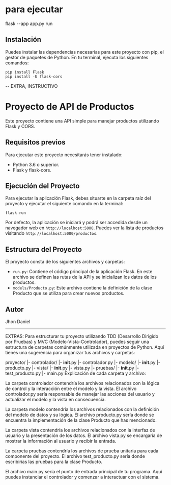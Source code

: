 # para ejecutar
flask --app app.py run
<!-- # para ejecutar el archivo app5.py -->
<!-- flask --app app/app5.py run   -->


## Instalación

Puedes instalar las dependencias necesarias para este proyecto con pip, el gestor de paquetes de Python. En tu terminal, ejecuta los siguientes comandos:

    pip install Flask
    pip install -U flask-cors




-- EXTRA, INSTRUCTIVO
# Proyecto de API de Productos

Este proyecto contiene una API simple para manejar productos utilizando Flask y CORS.

## Requisitos previos

Para ejecutar este proyecto necesitarás tener instalado:

- Python 3.6 o superior.
- Flask y flask-cors.


## Ejecución del Proyecto

Para ejecutar la aplicación Flask, debes situarte en la carpeta raíz del proyecto y ejecutar el siguiente comando en la terminal:

    flask run


Por defecto, la aplicación se iniciará y podrá ser accedida desde un navegador web en `http://localhost:5000`. Puedes ver la lista de productos visitando `http://localhost:5000/productos`.

## Estructura del Proyecto

El proyecto consta de los siguientes archivos y carpetas:

- `run.py`: Contiene el código principal de la aplicación Flask. En este archivo se definen las rutas de la API y se inicializan los datos de los productos.
- `models/Producto.py`: Este archivo contiene la definición de la clase Producto que se utiliza para crear nuevos productos.

## Autor

Jhon Daniel


--------------------------------------------


EXTRAS:
Para estructurar tu proyecto utilizando TDD (Desarrollo Dirigido por Pruebas) y MVC (Modelo-Vista-Controlador), puedes seguir una estructura de carpetas comúnmente utilizada en proyectos de Python. Aquí tienes una sugerencia para organizar tus archivos y carpetas:

proyecto/
    |- controlador/
        |- __init__.py
        |- controlador.py
    |- modelo/
        |- __init__.py
        |- producto.py
    |- vista/
        |- __init__.py
        |- vista.py
    |- pruebas/
        |- __init__.py
        |- test_producto.py
    |- main.py
Explicación de cada carpeta y archivo:

La carpeta controlador contendría los archivos relacionados con la lógica de control y la interacción entre el modelo y la vista. El archivo controlador.py sería responsable de manejar las acciones del usuario y actualizar el modelo y la vista en consecuencia.

La carpeta modelo contendría los archivos relacionados con la definición del modelo de datos y su lógica. El archivo producto.py sería donde se encuentra la implementación de la clase Producto que has mencionado.

La carpeta vista contendría los archivos relacionados con la interfaz de usuario y la presentación de los datos. El archivo vista.py se encargaría de mostrar la información al usuario y recibir la entrada.

La carpeta pruebas contendría los archivos de prueba unitaria para cada componente del proyecto. El archivo test_producto.py sería donde escribirías las pruebas para la clase Producto.

El archivo main.py sería el punto de entrada principal de tu programa. Aquí puedes instanciar el controlador y comenzar a interactuar con el sistema.
